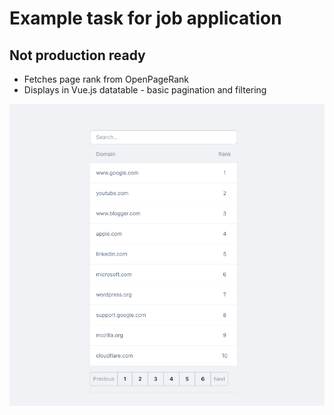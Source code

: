 # Example task for job application
## Not production ready

- Fetches page rank from OpenPageRank
- Displays in Vue.js datatable - basic pagination and filtering

![Screenshot](https://github.com/m5kr1pka/example/blob/main/storage/screenshot.png?raw=true)

